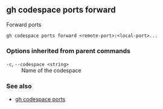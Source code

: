 

## gh codespace ports forward

Forward ports

```
gh codespace ports forward <remote-port>:<local-port>...
```

### Options inherited from parent commands


<dl class="flags">
	<dt><code>-c</code>, <code>--codespace &lt;string&gt;</code></dt>
	<dd>Name of the codespace</dd>
</dl>


### See also

* [gh codespace ports](./gh_codespace_ports)
